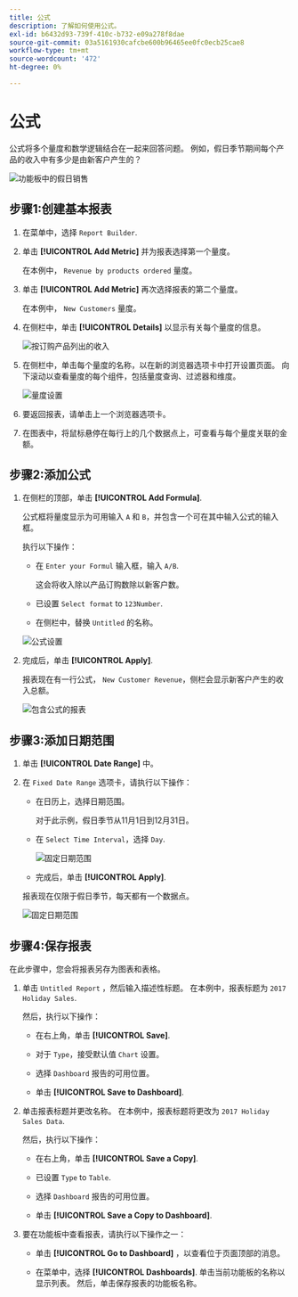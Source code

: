 ```yaml
---
title: 公式
description: 了解如何使用公式。
exl-id: b6432d93-739f-410c-b732-e09a278f8dae
source-git-commit: 03a5161930cafcbe600b96465ee0fc0ecb25cae8
workflow-type: tm+mt
source-wordcount: '472'
ht-degree: 0%

---
```


# 公式

公式将多个量度和数学逻辑结合在一起来回答问题。 例如，假日季节期间每个产品的收入中有多少是由新客户产生的？

![功能板中的假日销售](../../assets/magento-bi-report-builder-revenue-by-products-formula-report-holiday-sales-dashboard.png)

## 步骤1:创建基本报表

1. 在菜单中，选择 `Report Builder`.

1. 单击 **[!UICONTROL Add Metric]** 并为报表选择第一个量度。

   在本例中， `Revenue by products ordered` 量度。

1. 单击 **[!UICONTROL Add Metric]** 再次选择报表的第二个量度。

   在本例中， `New Customers` 量度。

1. 在侧栏中，单击 **[!UICONTROL Details]** 以显示有关每个量度的信息。

   ![按订购产品列出的收入](../../assets/magento-bi-report-builder-revenue-by-products.png)

1. 在侧栏中，单击每个量度的名称，以在新的浏览器选项卡中打开设置页面。 向下滚动以查看量度的每个组件，包括量度查询、过滤器和维度。

   ![量度设置](../../assets/magento-bi-report-builder-revenue-by-products-metric-detail.png)

1. 要返回报表，请单击上一个浏览器选项卡。

1. 在图表中，将鼠标悬停在每行上的几个数据点上，可查看与每个量度关联的金额。

## 步骤2:添加公式

1. 在侧栏的顶部，单击 **[!UICONTROL Add Formula]**.

   公式框将量度显示为可用输入 `A` 和 `B`，并包含一个可在其中输入公式的输入框。

   执行以下操作：

   * 在 `Enter your Formul` 输入框，输入 `A/B`.

      这会将收入除以产品订购数除以新客户数。

   * 已设置 `Select format` to `123Number`.

   * 在侧栏中，替换 `Untitled` 的名称。

   ![公式设置](../../assets/magento-bi-report-builder-revenue-by-products-add-formula-detail.png)

1. 完成后，单击 **[!UICONTROL Apply]**.

   报表现在有一行公式， `New Customer Revenue`，侧栏会显示新客户产生的收入总额。

   ![包含公式的报表](../../assets/magento-bi-report-builder-revenue-by-products-formula-report.png)

## 步骤3:添加日期范围

1. 单击 **[!UICONTROL Date Range]** 中。

1. 在 `Fixed Date Range` 选项卡，请执行以下操作：

   * 在日历上，选择日期范围。

      对于此示例，假日季节从11月1日到12月31日。

   * 在 `Select Time Interval`，选择 `Day`.

      ![固定日期范围](../../assets/magento-bi-report-builder-revenue-by-products-formula-report-fixed-date-range.png)

   * 完成后，单击 **[!UICONTROL Apply]**.

   报表现在仅限于假日季节，每天都有一个数据点。

   ![固定日期范围](../../assets/magento-bi-report-builder-revenue-by-products-formula-report-fixed-date-range-report.png)

## 步骤4:保存报表

在此步骤中，您会将报表另存为图表和表格。

1. 单击 `Untitled Report` ，然后输入描述性标题。 在本例中，报表标题为 `2017 Holiday Sales`.

   然后，执行以下操作：

   * 在右上角，单击 **[!UICONTROL Save]**.

   * 对于 `Type`，接受默认值 `Chart` 设置。

   * 选择 `Dashboard` 报告的可用位置。

   * 单击 **[!UICONTROL Save to Dashboard]**.

1. 单击报表标题并更改名称。 在本例中，报表标题将更改为 `2017 Holiday Sales Data`.

   然后，执行以下操作：

   * 在右上角，单击 **[!UICONTROL Save a Copy]**.

   * 已设置 `Type` to `Table`.

   * 选择 `Dashboard` 报告的可用位置。

   * 单击 **[!UICONTROL Save a Copy to Dashboard]**.

1. 要在功能板中查看报表，请执行以下操作之一：

   * 单击 **[!UICONTROL Go to Dashboard]** ，以查看位于页面顶部的消息。

   * 在菜单中，选择 **[!UICONTROL Dashboards]**. 单击当前功能板的名称以显示列表。 然后，单击保存报表的功能板名称。
